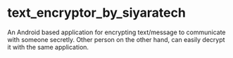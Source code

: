 # text_encryptor_by_siyaratech
An Android based application for encrypting text/message to communicate with someone secretly. Other person on the other hand, can easily decrypt it with the same application.
